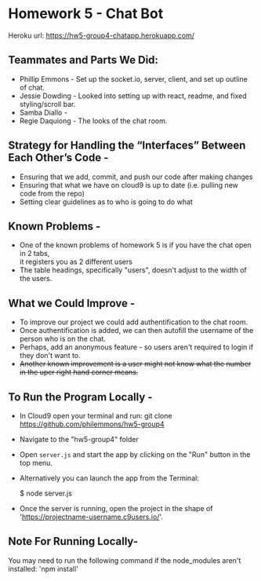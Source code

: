 # Homework 5 - Chat Bot

Heroku url: https://hw5-group4-chatapp.herokuapp.com/

## Teammates and Parts We Did:

* Phillip Emmons - Set up the socket.io, server, client, and set up outline of chat.
* Jessie Dowding - Looked into setting up with react, readme, and fixed styling/scroll bar.
* Samba Diallo -
* Regie Daquiong - The looks of the chat room.

## Strategy for Handling the “Interfaces” Between Each Other’s Code -

* Ensuring that we add, commit, and push our code after making changes
* Ensuring that what we have on cloud9 is up to date (i.e. pulling new code from the repo)
* Setting clear guidelines as to who is going to do what

## Known Problems -

* One of the known problems of homework 5 is if you have the chat open in 2 tabs, <br> it registers you as 2 different users
* The table headings, specifically "users", doesn't adjust to the width of the users.

## What we Could Improve -

* To improve our project we could add authentification to the chat room.
* Once authentification is added, we can then autofill the username of the person who is on the chat.
* Perhaps, add an anonymous feature - so users aren't required to login if they don't want to.
* <del>Another known improvement is a user might not know what the number in the uper right hand corner means.</del>


## To Run the Program Locally -

* In Cloud9 open your terminal and run: git clone https://github.com/philemmons/hw5-group4
* Navigate to the "hw5-group4" folder
* Open `server.js` and start the app by clicking on the "Run" button in the top menu.
* Alternatively you can launch the app from the Terminal:

    $ node server.js

* Once the server is running, open the project in the shape of 'https://projectname-username.c9users.io/'.

## Note For Running Locally-

You may need to run the following command if the node_modules aren't installed: 'npm install'

